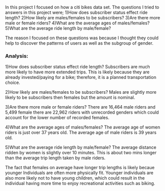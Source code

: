 In this project I focused on how a citi bikes data set. The questions I tried to answers in this project were; 
1)How does subscriber status effect ride length?
2)How likely are males/females to be subscribers? 
3)Are there more male or female riders? 
4)What are the average ages of males/females?
5)What are the average ride length by male/female?

The reason I focused on these questions was because I thought they could help to discover the patterns of users as well as the subgroup of gender. 

### Analysis:

1)How does subscriber status effect ride length? 
Subscribers are much more likely to have more extended trips. This is likely because they are already invested/paying for a bike; therefore, it is a planned transportation choice.

2)How likely are males/females to be subscribers? 
Males are slightly more likely to be subscribers then females but the amount is nominal. 

3)Are there more male or female riders? 
There are 16,464 male riders and 5,499 female there are 22,962 riders with unrecorded genders which could account for the lower number of recorded females. 

4)What are the average ages of males/females?
The average age of women riders is just over 37 years old. The average age of male riders is 39 years old. 


5)What are the average ride length by male/female?
The average distance ridden by women is slightly over 10 minutes. This is about two mins longer than the average trip length taken by male riders. 


The fact that females on average have longer trip lengths is likely becaue younger Individuals are often more physically fit. Younger individuals are also more likely not to have young children, which could result in the individual having more time to enjoy recreational activities such as biking.
